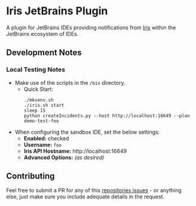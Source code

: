 # Iris JetBrains Plugin

<!-- Plugin description -->
A plugin for JetBrains IDEs providing notifications from [Iris](https://github.com/linkedin/iris) within the JetBrains ecosystem of IDEs.
<!-- Plugin description end -->

## Development Notes

### Local Testing Notes

- Make use of the scripts in the `/bin` directory.
  - Quick Start:
    ```shell
    ./mkvenv.sh
    ./iris.sh start
    sleep 15
    python createIncidents.py --host http://localhost:16649 --plan demo-test-foo
    ```
- When configuring the sandbox IDE, set the below settings:
  - **Enabled:** checked
  - **Username:** `foo`
  - **Iris API Hostname:** http://localhost:16649
  - **Advanced Options:** _(as desired)_

## Contributing

Feel free to submit a PR for any of this [repositories issues](https://github.com/ChrisCarini/iris-jetbrains-plugin/issues) - or anything else, just make sure you include
adequate details in the request.